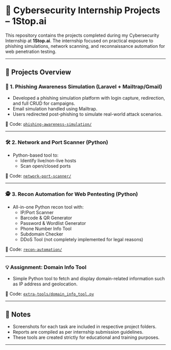# 🔐 Cybersecurity Internship Projects – 1Stop.ai

This repository contains the projects completed during my Cybersecurity Internship at **1Stop.ai**. The internship focused on practical exposure to phishing simulations, network scanning, and reconnaissance automation for web penetration testing.

---

## 📌 Projects Overview

### 🧪 1. Phishing Awareness Simulation (Laravel + Mailtrap/Gmail)
- Developed a phishing simulation platform with login capture, redirection, and full CRUD for campaigns.
- Email simulation handled using Mailtrap.
- Users redirected post-phishing to simulate real-world attack scenarios.

📂 Code: [`phishing-awareness-simulation/`](./phishing-awareness-simulation/)  

---

### 🛠️ 2. Network and Port Scanner (Python)
- Python-based tool to:
  - Identify live/non-live hosts
  - Scan open/closed ports

📂 Code: [`network-port-scanner/`](https://github.com/KrucibleCoder/1Stop-Internship-Projects/blob/main/1Stop%20Project2.zip)  

---

### 🕵️ 3. Recon Automation for Web Pentesting (Python)
- All-in-one Python recon tool with:
  - IP/Port Scanner
  - Barcode & QR Generator
  - Password & Wordlist Generator
  - Phone Number Info Tool
  - Subdomain Checker
  - DDoS Tool (not completely implemented for legal reasons)

📂 Code: [`recon-automation/`](https://github.com/KrucibleCoder/1Stop-Internship-Projects/blob/main/1Stop%20Project3.zip)  

---

### 💡 Assignment: Domain Info Tool
- Simple Python tool to fetch and display domain-related information such as IP address and geolocation.

📂 Code: [`extra-tools/domain_info_tool.py`](https://github.com/KrucibleCoder/1Stop-Internship-Projects/blob/main/1Stop%20Assignment1.zip)

---

## 📝 Notes
- Screenshots for each task are included in respective project folders.
- Reports are compiled as per internship submission guidelines.
- These tools are created strictly for educational and training purposes.

---

